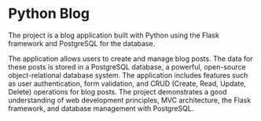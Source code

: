 # Python Blog

The project is a blog application built with Python using the Flask framework and PostgreSQL for the database.

The application allows users to create and manage blog posts. The data for these posts is stored in a PostgreSQL database, a powerful, open-source object-relational database system. The application includes features such as user authentication, form validation, and CRUD (Create, Read, Update, Delete) operations for blog posts. The project demonstrates a good understanding of web development principles, MVC architecture, the Flask framework, and database management with PostgreSQL.
